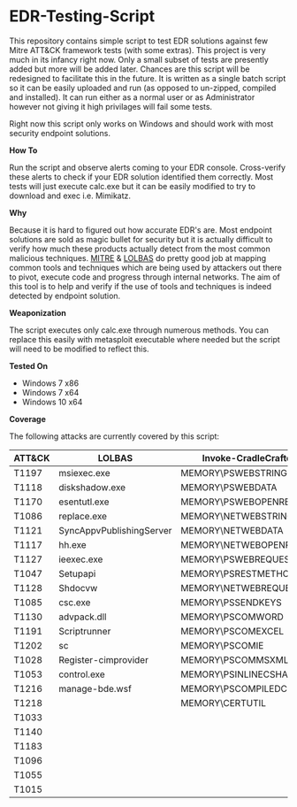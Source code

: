 # EDR-Testing-Script

This repository contains simple script to test EDR solutions against few Mitre ATT&CK framework tests (with some extras). This project is very much in its infancy right now. Only a small subset of tests are presently added but more will be added later. Chances are this script will be redesigned to facilitate this in the future. It is written as a single batch script so it can be easily uploaded and run (as opposed to un-zipped, compiled and installed). It can run either as a normal user or as Administrator however not giving it high privilages will fail some tests.

Right now this script only works on Windows and should work with most security endpoint solutions.

**How To**

Run the script and observe alerts coming to your EDR console. Cross-verify these alerts to check if your EDR solution identified them correctly. Most tests will just execute calc.exe but it can be easily modified to try to download and exec i.e. Mimikatz.

**Why**

Because it is hard to figured out how accurate EDR's are. Most endpoint solutions are sold as magic bullet for security but it is actually difficult to verify how much these products actually detect from the most common malicious techniques. [MITRE](https://attack.mitre.org/wiki/Main_Page) & [LOLBAS](https://github.com/api0cradle/LOLBAS) do pretty good job at mapping common tools and techniques which are being used by attackers out there to pivot, execute code and progress through internal networks. The aim of this tool is to help and verify if the use of tools and techniques is indeed detected by endpoint solution.

**Weaponization** 

The script executes only calc.exe through numerous methods. You can replace this easily with metasploit executable where needed but the script will need to be modified to reflect this.

**Tested On**

* Windows 7 x86
* Windows 7 x64
* Windows 10 x64

**Coverage**

The following attacks are currently covered by this script: 

| ATT&CK  | LOLBAS | Invoke-CradleCrafter |
| ------------- | ------------- | ------------- |
| T1197  | msiexec.exe  | MEMORY\PSWEBSTRING |
| T1118  | diskshadow.exe  | MEMORY\PSWEBDATA |           
| T1170  | esentutl.exe | MEMORY\PSWEBOPENREAD |
| T1086  | replace.exe | MEMORY\NETWEBSTRING |
| T1121  | SyncAppvPublishingServer | MEMORY\NETWEBDATA | 
| T1117  | hh.exe | MEMORY\NETWEBOPENREAD |
| T1127  | ieexec.exe | MEMORY\PSWEBREQUEST |
| T1047  | Setupapi | MEMORY\PSRESTMETHOD | 
| T1128  | Shdocvw | MEMORY\NETWEBREQUEST |
| T1085  | csc.exe | MEMORY\PSSENDKEYS |
| T1130  | advpack.dll | MEMORY\PSCOMWORD |
| T1191  | Scriptrunner | MEMORY\PSCOMEXCEL |
| T1202  | sc | MEMORY\PSCOMIE |
| T1028  | Register-cimprovider | MEMORY\PSCOMMSXML |
| T1053  | control.exe | MEMORY\PSINLINECSHARP |
| T1216  | manage-bde.wsf | MEMORY\PSCOMPILEDCSHARP |
| T1218  | | MEMORY\CERTUTIL |
| T1033  | 
| T1140  |
| T1183  |
| T1096  |
| T1055  |
| T1015  |